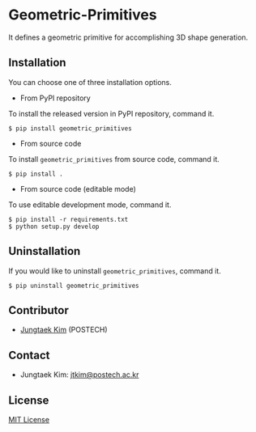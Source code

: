 # Geometric-Primitives

It defines a geometric primitive for accomplishing 3D shape generation.

## Installation

You can choose one of three installation options.

* From PyPI repository

To install the released version in PyPI repository, command it.

```shell
$ pip install geometric_primitives
```

* From source code

To install `geometric_primitives` from source code, command it.

```shell
$ pip install .
```

* From source code (editable mode)

To use editable development mode, command it.

```shell
$ pip install -r requirements.txt
$ python setup.py develop
```

## Uninstallation

If you would like to uninstall `geometric_primitives`, command it.

```shell
$ pip uninstall geometric_primitives
```

## Contributor
* [Jungtaek Kim](http://jungtaek.github.io) (POSTECH)

## Contact
* Jungtaek Kim: [jtkim@postech.ac.kr](mailto:jtkim@postech.ac.kr)

## License
[MIT License](LICENSE)
